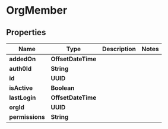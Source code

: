 

# OrgMember


## Properties

| Name | Type | Description | Notes |
|------------ | ------------- | ------------- | -------------|
|**addedOn** | **OffsetDateTime** |  |  |
|**auth0Id** | **String** |  |  |
|**id** | **UUID** |  |  |
|**isActive** | **Boolean** |  |  |
|**lastLogin** | **OffsetDateTime** |  |  |
|**orgId** | **UUID** |  |  |
|**permissions** | **String** |  |  |



